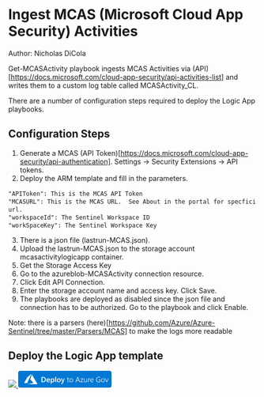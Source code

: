 # Ingest MCAS (Microsoft Cloud App Security) Activities
Author: Nicholas DiCola

Get-MCASActivity playbook ingests MCAS Activities via (API)[https://docs.microsoft.com/cloud-app-security/api-activities-list] and writes them to a custom log table called MCASActivity_CL.

There are a number of configuration steps required to deploy the Logic App playbooks.

## Configuration Steps
1. Generate a MCAS (API Token)[https://docs.microsoft.com/cloud-app-security/api-authentication].  Settings -> Security Extensions -> API tokens.
2. Deploy the ARM template and fill in the parameters.
```
"APIToken": This is the MCAS API Token​
"MCASURL": This is the MCAS URL.  See About in the portal for specfici url.
"workspaceId": The Sentinel Workspace ID​
"workSpaceKey": The Sentinel Workspace Key
 ```
3. There is a json file (lastrun-MCAS.json).
4. Upload the lastrun-MCAS.json to the storage account mcasactivitylogicapp container.
5. Get the Storage Access Key
6. Go to the azureblob-MCASActivity connection resource.
7. Click Edit API Connection.
8. Enter the storage account name and access key.  Click Save.
9. The playbooks are deployed as disabled since the json file and connection has to be authorized.  Go to the playbook and click Enable.

Note: there is a parsers (here)[https://github.com/Azure/Azure-Sentinel/tree/master/Parsers/MCAS] to make the logs more readable

## Deploy the Logic App template
<a href="https://portal.azure.com/#create/Microsoft.Template/uri/https%3A%2F%2Fraw.githubusercontent.com%2FAzure%2FAzure-Sentinel%2Fmaster%2FDataConnectors%2FMCASActivityPlaybook%2Fazuredeploy.json" target="_blank">
    <img src="https://aka.ms/deploytoazurebutton""/>
</a>
<a href="https://portal.azure.us/#create/Microsoft.Template/uri/https%3A%2F%2Fraw.githubusercontent.com%2FAzure%2FAzure-Sentinel%2Fmaster%2FDataConnectors%2FMCASActivityPlaybook%2Fazuredeploy.json" target="_blank">
<img src="https://raw.githubusercontent.com/Azure/azure-quickstart-templates/master/1-CONTRIBUTION-GUIDE/images/deploytoazuregov.png"/>
</a>